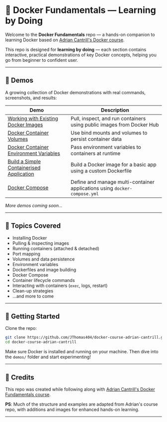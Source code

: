 # 🐳 Docker Fundamentals — Learning by Doing

Welcome to the **Docker Fundamentals** repo — a hands-on companion to learning Docker based on [Adrian Cantrill's Docker course](https://learn.cantrill.io/p/docker-fundamentals).

This repo is designed for **learning by doing** — each section contains interactive, practical demonstrations of key Docker concepts, helping you go from beginner to confident user.

---

## 🧪 Demos

A growing collection of Docker demonstrations with real commands, screenshots, and results:

| Demo | Description |
|------|-------------|
| [Working with Existing Docker Images](./demos/working-with-existing-docker-images.md) | Pull, inspect, and run containers using public images from Docker Hub |
| [Docker Container Volumes](./demos/docker-container-volumes.md) | Use bind mounts and volumes to persist container data |
| [Docker Container Environment Variables](./demos/docker-container-environment-variables.md) | Pass environment variables to containers at runtime |
| [Build a Simple Containerised Application](./demos/build-a-simple-containerised-application.md) | Build a Docker image for a basic app using a custom Dockerfile |
| [Docker Compose](./demos/docker-compose.md) | Define and manage multi-container applications using `docker-compose.yml` |

*More demos coming soon...*

---

## 🧠 Topics Covered

- Installing Docker
- Pulling & inspecting images
- Running containers (attached & detached)
- Port mapping
- Volumes and data persistence
- Environment variables
- Dockerfiles and image building
- Docker Compose
- Container lifecycle commands
- Interacting with containers (`exec`, logs, restart)
- Clean-up strategies
- ...and more to come

---

## 🚀 Getting Started

Clone the repo:

```bash
git clone https://github.com/JThomas404/docker-course-adrian-cantrill.git
cd docker-course-adrian-cantrill
```

Make sure Docker is installed and running on your machine. Then dive into the `demos/` folder and start experimenting!

---

## 🙏 Credits

This repo was created while following along with [Adrian Cantrill's Docker Fundamentals course](https://learn.cantrill.io/p/docker-fundamentals).

**PS**: Much of the structure and examples are adapted from Adrian's course repo, with additions and images for enhanced hands-on learning.

---